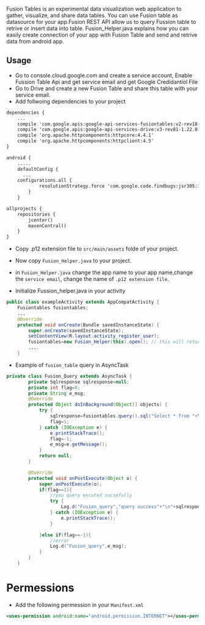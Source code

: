 Fusion Tables is an experimental data visualization web application to gather, visualize, and share data tables. You can use Fusion table as datasource for your app.Fusion REST API allow us to query Fussion table to retrive or insert data into table. Fusion_Helper.java explains how you  can easily create connection of your app with Fusion Table and send and retrive data from android app.

Usage
--------
* Go to console.cloud.google.com and create a service account, Enable Fussion Table Api and get service email and get Google Credidantiol File
* Go to Drive and create a new Fusion Table and share this table with your service email.
* Add follwoing dependencies to your project
```xml
dependencies {
    ...
    compile 'com.google.apis:google-api-services-fusiontables:v2-rev18-1.22.0'
    compile 'com.google.apis:google-api-services-drive:v3-rev81-1.22.0'
    compile 'org.apache.httpcomponents:httpcore:4.4.1'
    compile 'org.apache.httpcomponents:httpclient:4.5'
}
```
```xml
android {
    .....
    defaultConfig {
      ...
    configurations.all {
            resolutionStrategy.force 'com.google.code.findbugs:jsr305:1.3.9'
        }
    }
```
    
```xml
allprojects {
    repositories {
        jcenter()
        mavenCentral()
    }
}
```
* Copy .p12 extension file to ```src/main/assets``` folde of your project.
* Now copy ```Fusion_Helper.java``` to your project.
* in ```Fusion_Helper.java``` change the app name to your app name,change the ```service email```, change the name of ```.p12 extension file```.

* Initialize Fussion_helper.java in your activity
```java
public class exampleActivity extends AppCompatActivity {
    Fusiontables fusiontables;
    ...
    @Override
    protected void onCreate(Bundle savedInstanceState) {
        super.onCreate(savedInstanceState);
        setContentView(R.layout.activity_register_user);
        fusiontables=new Fusion_Helper(this).open(); // this will return a Fussion Table instance whcih you can 
        ....
    }
```

* Example of ```fusion_table``` query in AsyncTask
```java
private class Fusion_Query extends AsyncTask {
        private Sqlresponse sqlresponse=null;
        private int flag=0;
        private String e_msg;
        @Override
        protected Object doInBackground(Object[] objects) {
            try {
                sqlresponse=fusiontables.query().sql("Select * from "+YOUR_TABLE_ID+" ;").execute();
                flag=1;
            } catch (IOException e) {
                e.printStackTrace();
                flag=-1;
                e_msg=e.getMessage();
            }
            return null;
        }

        @Override
        protected void onPostExecute(Object o) {
            super.onPostExecute(o);
            if(flag==1){
                //you query excuted sucsefully
                try {
                    Log.d("Fusion_query","query success"+"\n"+sqlresponse.toPrettyString());
                } catch (IOException e) {
                    e.printStackTrace();
                }

            }else if(flag==-1){
                //error
                Log.d("Fusion_query",e_msg);
            }
        }
    }
```
Permessions
===========
* Add the following permession in your ```Manifest.xml```
```xml
<uses-permission android:name="android.permission.INTERNET"></uses-permission> 
````




